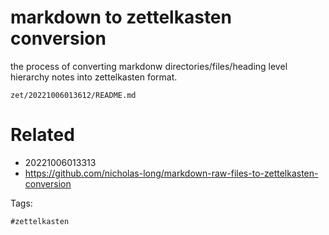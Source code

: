 # markdown to zettelkasten conversion

the process of converting markdonw directories/files/heading level hierarchy notes into zettelkasten format.

` zet/20221006013612/README.md `

# Related

- 20221006013313
- https://github.com/nicholas-long/markdown-raw-files-to-zettelkasten-conversion

Tags:

    #zettelkasten
